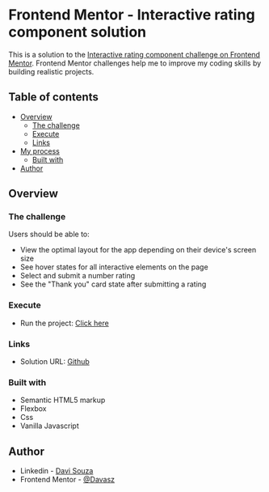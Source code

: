 # Frontend Mentor - Interactive rating component solution

This is a solution to the [Interactive rating component challenge on Frontend Mentor](https://www.frontendmentor.io/challenges/interactive-rating-component-koxpeBUmI). Frontend Mentor challenges help me to improve my coding skills by building realistic projects.

## Table of contents

- [Overview](#overview)
  - [The challenge](#the-challenge)
  - [Execute](#execute)
  - [Links](#links)
- [My process](#my-process)
  - [Built with](#built-with)
- [Author](#author)

## Overview

### The challenge

Users should be able to:

- View the optimal layout for the app depending on their device's screen size
- See hover states for all interactive elements on the page
- Select and submit a number rating
- See the "Thank you" card state after submitting a rating

### Execute
- Run the project:
 [Click here](https://davasz.github.io/qualityrating-page/)

### Links

- Solution URL: [Github](https://github.com/Davasz/qualityrating-page)

### Built with

- Semantic HTML5 markup
- Flexbox
- Css
- Vanilla Javascript

## Author

- Linkedin - [Davi Souza](https://www.linkedin.com/in/davi-ribeiro-souza-745155246/)
- Frontend Mentor - [@Davasz](https://www.linkedin.com/in/davi-ribeiro-souza-745155246/)
